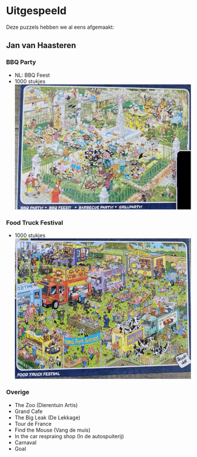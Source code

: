 # Uitgespeeld

Deze puzzels hebben we al eens afgemaakt:

## Jan van Haasteren

### BBQ Party
- NL: BBQ Feest
- 1000 stukjes
![BBQ Party](jan-van-haasteren-bbq-party.jpg)

### Food Truck Festival
- 1000 stukjes
![Food Truck Festival](jan-van-haasteren-food-truck-festival.jpg)

### Overige
- The Zoo (Dierentuin Artis)
- Grand Cafe
- The Big Leak (De Lekkage)
- Tour de France
- Find the Mouse (Vang de muis)
- In the car respraing shop (In de autospuiterij)
- Carnaval
- Goal